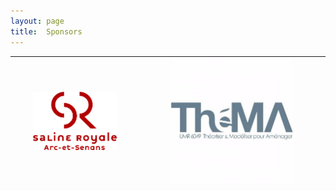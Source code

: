 ```yaml
---
layout: page
title:  Sponsors
---
```


|[<img src="/assets/image/sponsors/sr_logo.png" width="70%"/>](https://www.salineroyale.com/home/)|[<img src="/assets/image/sponsors/thema.jpg" width="70%"/>](https://thema.univ-fcomte.fr/)|
:----:|:----:
